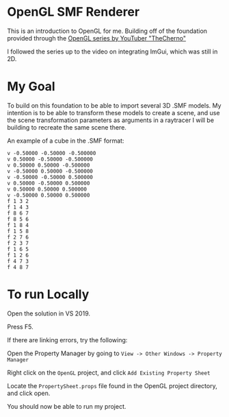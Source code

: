 # OpenGL SMF Renderer
This is an introduction to OpenGL for me. Building off of the foundation provided through the 
[OpenGL series by YouTuber "TheCherno"](https://www.youtube.com/playlist?list=PLlrATfBNZ98foTJPJ_Ev03o2oq3-GGOS2)

I followed the series up to the video on integrating ImGui, which was still in 2D.

# My Goal
To build on this foundation to be able to import several 3D .SMF models. My intention is to be able to transform these models to create
a scene, and use the scene transformation parameters as arguments in a raytracer I will be building to recreate the same scene there.

An example of a cube in the .SMF format:
```
v -0.50000 -0.50000 -0.500000
v 0.50000 -0.50000 -0.500000
v 0.50000 0.50000 -0.500000
v -0.50000 0.50000 -0.500000
v -0.50000 -0.50000 0.500000
v 0.50000 -0.50000 0.500000
v 0.50000 0.50000 0.500000
v -0.50000 0.50000 0.500000
f 1 3 2
f 1 4 3
f 8 6 7
f 8 5 6
f 1 8 4
f 1 5 8
f 2 7 6
f 2 3 7
f 1 6 5
f 1 2 6
f 4 7 3
f 4 8 7
```

# To run Locally
Open the solution in VS 2019. 

Press F5.



If there are linking errors, try the following:

Open the Property Manager by going to `View -> Other Windows -> Property Manager`

Right click on the `OpenGL` project, and click `Add Existing Property Sheet`

Locate the `PropertySheet.props` file found in the OpenGL project directory, and click open.

You should now be able to run my project.
